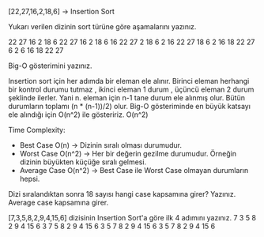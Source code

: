 [22,27,16,2,18,6] -> Insertion Sort

Yukarı verilen dizinin sort türüne göre aşamalarını yazınız.

22 27 16 2 18 6
22 27 16 2 18 6
16 22 27 2 18 6
2 16 22 27 18 6
2 16 18 22 27 6
2 6 16 18 22 27

Big-O gösterimini yazınız.

Insertion sort için her adımda bir eleman ele alınır. 
Birinci eleman herhangi bir kontrol durumu tutmaz , ikinci eleman 1 durum , üçüncü eleman 2 durum 
şeklinde ilerler. Yani n. eleman için n-1 tane durum ele alınmış olur.
Bütün durumların toplamı (n * (n-1))/2) olur. Big-O gösteriminde en büyük katsayı ele alındığı için O(n^2) ile gösteririz.
O(n^2)

Time Complexity: 
- Best Case O(n) -> Dizinin sıralı olması durumudur. 
- Worst Case O(n^2) -> Her bir değerin gezilme durumudur. Örneğin dizinin büyükten küçüğe sıralı gelmesi. 
- Average Case O(n^2) -> Best Case ile Worst Case olmayan durumların hepsi.

Dizi sıralandıktan sonra 18 sayısı hangi case kapsamına girer? Yazınız.
Average case kapsamına girer.

[7,3,5,8,2,9,4,15,6] dizisinin Insertion Sort'a göre ilk 4 adımını yazınız.
7 3 5 8 2 9 4 15 6
3 7 5 8 2 9 4 15 6
3 5 7 8 2 9 4 15 6
3 5 7 8 2 9 4 15 6
